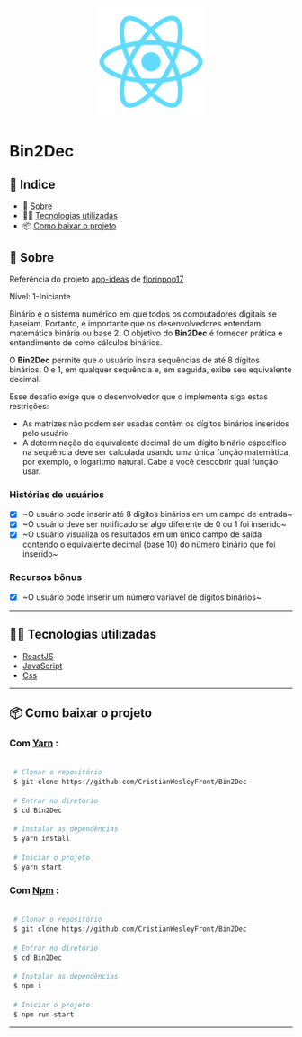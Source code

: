 <h1 align="center">
  <img src="./public/logo192.png">
</h1>

# Bin2Dec

## 🚀 Indice

- 📓 [Sobre](#-Sobre)
- 👨‍💻 [Tecnologias utilizadas](#-Tecnologias-utilizadas)
- 📦 [Como baixar o projeto](#-Como-baixar-o-projeto)

## 📓 Sobre

Referência do projeto [app-ideas](https://github.com/florinpop17/app-ideas) de [florinpop17](https://github.com/florinpop17)

Nível: 1-Iniciante

Binário é o sistema numérico em que todos os computadores digitais se baseiam. Portanto, é importante que os desenvolvedores entendam matemática binária ou base 2. O objetivo do **Bin2Dec** é fornecer prática e entendimento de como cálculos binários.

O **Bin2Dec** permite que o usuário insira sequências de até 8 dígitos binários, 0 e 1, em qualquer sequência e, em seguida, exibe seu equivalente decimal.

Esse desafio exige que o desenvolvedor que o implementa siga estas restrições:

- As matrizes não podem ser usadas contêm os dígitos binários inseridos pelo usuário
- A determinação do equivalente decimal de um dígito binário específico na sequência deve ser calculada usando uma única função matemática, por exemplo, o logaritmo natural. Cabe a você descobrir qual função usar.

### Histórias de usuários

- [x] ~O usuário pode inserir até 8 dígitos binários em um campo de entrada~
- [x] ~O usuário deve ser notificado se algo diferente de 0 ou 1 foi inserido~
- [x] ~O usuário visualiza os resultados em um único campo de saída contendo o equivalente decimal (base 10) do número binário que foi inserido~

### Recursos bônus

- [x] ~O usuário pode inserir um número variável de dígitos binários~

---

## 👨‍💻 Tecnologias utilizadas

- [ReactJS](https://pt-br.reactjs.org/)
- [JavaScript](https://www.ecma-international.org/publications/standards/Ecma-262.htm)
- [Css](https://www.w3schools.com/css/css_intro.asp)

---

## 📦 Como baixar o projeto

### Com [Yarn](https://yarnpkg.com/) :

```bash

 # Clonar o repositório
 $ git clone https://github.com/CristianWesleyFront/Bin2Dec

 # Entrar no diretorio
 $ cd Bin2Dec

 # Instalar as dependências
 $ yarn install

 # Iniciar o projeto
 $ yarn start


```

### Com [Npm](https://www.npmjs.com/) :

```bash

 # Clonar o repositório
 $ git clone https://github.com/CristianWesleyFront/Bin2Dec

 # Entrar no diretorio
 $ cd Bin2Dec

 # Instalar as dependências
 $ npm i

 # Iniciar o projeto
 $ npm run start


```

---
